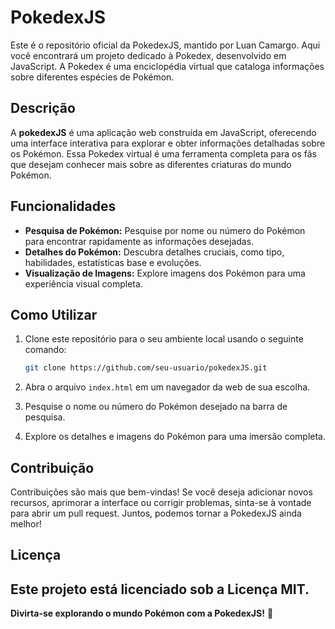 # PokedexJS
Este é o repositório oficial da PokedexJS, mantido por Luan Camargo. Aqui você encontrará um projeto dedicado à Pokedex, desenvolvido em JavaScript. A Pokedex é uma enciclopédia virtual que cataloga informações sobre diferentes espécies de Pokémon.

## Descrição

A **pokedexJS** é uma aplicação web construída em JavaScript, oferecendo uma interface interativa para explorar e obter informações detalhadas sobre os Pokémon. Essa Pokedex virtual é uma ferramenta completa para os fãs que desejam conhecer mais sobre as diferentes criaturas do mundo Pokémon.

## Funcionalidades

- **Pesquisa de Pokémon:** Pesquise por nome ou número do Pokémon para encontrar rapidamente as informações desejadas.
- **Detalhes do Pokémon:** Descubra detalhes cruciais, como tipo, habilidades, estatísticas base e evoluções.
- **Visualização de Imagens:** Explore imagens dos Pokémon para uma experiência visual completa.

## Como Utilizar

1. Clone este repositório para o seu ambiente local usando o seguinte comando:

   ```bash
   git clone https://github.com/seu-usuario/pokedexJS.git
   ```

2. Abra o arquivo `index.html` em um navegador da web de sua escolha.

3. Pesquise o nome ou número do Pokémon desejado na barra de pesquisa.

4. Explore os detalhes e imagens do Pokémon para uma imersão completa.

## Contribuição

Contribuições são mais que bem-vindas! Se você deseja adicionar novos recursos, aprimorar a interface ou corrigir problemas, sinta-se à vontade para abrir um pull request. Juntos, podemos tornar a PokedexJS ainda melhor!

## Licença

Este projeto está licenciado sob a Licença MIT.
---

**Divirta-se explorando o mundo Pokémon com a PokedexJS!** 🌟
